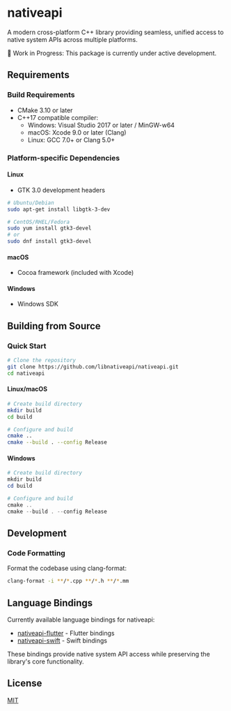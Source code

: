 # nativeapi

A modern cross-platform C++ library providing seamless, unified access to native system APIs across multiple platforms.

🚧 Work in Progress: This package is currently under active development.

## Requirements

### Build Requirements

- CMake 3.10 or later
- C++17 compatible compiler:
  - Windows: Visual Studio 2017 or later / MinGW-w64
  - macOS: Xcode 9.0 or later (Clang)
  - Linux: GCC 7.0+ or Clang 5.0+

### Platform-specific Dependencies

#### Linux

- GTK 3.0 development headers

```bash
# Ubuntu/Debian
sudo apt-get install libgtk-3-dev

# CentOS/RHEL/Fedora
sudo yum install gtk3-devel
# or
sudo dnf install gtk3-devel
```

#### macOS

- Cocoa framework (included with Xcode)

#### Windows

- Windows SDK

## Building from Source

### Quick Start

```bash
# Clone the repository
git clone https://github.com/libnativeapi/nativeapi.git
cd nativeapi
```

#### Linux/macOS

```bash
# Create build directory
mkdir build
cd build

# Configure and build
cmake ..
cmake --build . --config Release
```

#### Windows

```powershell
# Create build directory
mkdir build
cd build

# Configure and build
cmake ..
cmake --build . --config Release
```

## Development

### Code Formatting

Format the codebase using clang-format:

```bash
clang-format -i **/*.cpp **/*.h **/*.mm
```

## Language Bindings

Currently available language bindings for nativeapi:

- [nativeapi-flutter](https://github.com/libnativeapi/nativeapi-flutter) - Flutter bindings
- [nativeapi-swift](https://github.com/leanflutter/nativeapi-swift) - Swift bindings

These bindings provide native system API access while preserving the library's core functionality.

## License

[MIT](./LICENSE)
